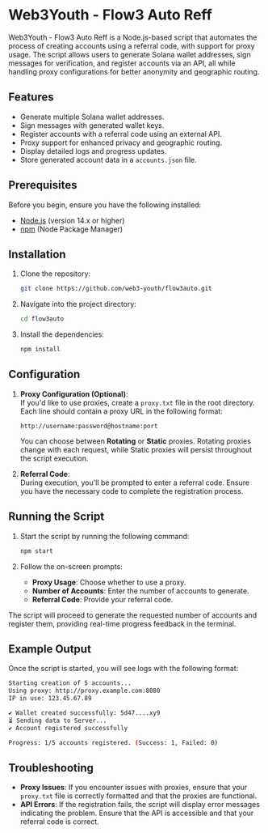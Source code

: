 # Web3Youth - Flow3 Auto Reff

Web3Youth - Flow3 Auto Reff is a Node.js-based script that automates the process of creating accounts using a referral code, with support for proxy usage. The script allows users to generate Solana wallet addresses, sign messages for verification, and register accounts via an API, all while handling proxy configurations for better anonymity and geographic routing.

## Features

- Generate multiple Solana wallet addresses.
- Sign messages with generated wallet keys.
- Register accounts with a referral code using an external API.
- Proxy support for enhanced privacy and geographic routing.
- Display detailed logs and progress updates.
- Store generated account data in a `accounts.json` file.

## Prerequisites

Before you begin, ensure you have the following installed:

- [Node.js](https://nodejs.org/en/) (version 14.x or higher)
- [npm](https://www.npmjs.com/) (Node Package Manager)

## Installation

1. Clone the repository:

   ```bash
   git clone https://github.com/web3-youth/flow3auto.git
   ```

2. Navigate into the project directory:

   ```bash
   cd flow3auto
   ```

3. Install the dependencies:

   ```bash
   npm install
   ```

## Configuration

1. **Proxy Configuration (Optional)**:  
   If you'd like to use proxies, create a `proxy.txt` file in the root directory. Each line should contain a proxy URL in the following format:

   ```
   http://username:password@hostname:port
   ```

   You can choose between **Rotating** or **Static** proxies. Rotating proxies change with each request, while Static proxies will persist throughout the script execution.

2. **Referral Code**:  
   During execution, you'll be prompted to enter a referral code. Ensure you have the necessary code to complete the registration process.

## Running the Script

1. Start the script by running the following command:

   ```bash
   npm start
   ```

2. Follow the on-screen prompts:
   - **Proxy Usage**: Choose whether to use a proxy.
   - **Number of Accounts**: Enter the number of accounts to generate.
   - **Referral Code**: Provide your referral code.

The script will proceed to generate the requested number of accounts and register them, providing real-time progress feedback in the terminal.

## Example Output

Once the script is started, you will see logs with the following format:

```bash
Starting creation of 5 accounts...
Using proxy: http://proxy.example.com:8080
IP in use: 123.45.67.89

✔️ Wallet created successfully: 5d47....xy9
⏳ Sending data to Server...
✔️ Account registered successfully

Progress: 1/5 accounts registered. (Success: 1, Failed: 0)
```

## Troubleshooting

- **Proxy Issues**: If you encounter issues with proxies, ensure that your `proxy.txt` file is correctly formatted and that the proxies are functional.
- **API Errors**: If the registration fails, the script will display error messages indicating the problem. Ensure that the API is accessible and that your referral code is correct.
